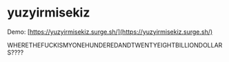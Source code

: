 # yuzyirmisekiz

Demo: [https://yuzyirmisekiz.surge.sh/](https://yuzyirmisekiz.surge.sh/)

WHERETHEFUCKISMYONEHUNDEREDANDTWENTYEIGHTBILLIONDOLLARS????
